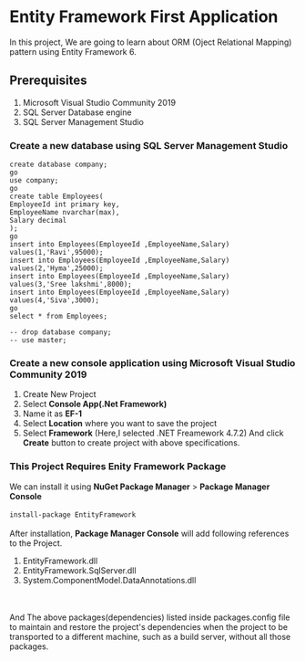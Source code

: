 # Entity Framework First Application
In this project, We are going to learn about ORM (Oject Relational Mapping) pattern using Entity Framework 6.
## Prerequisites
1. Microsoft Visual Studio Community 2019
2. SQL Server Database engine
3. SQL Server Management Studio
### Create a new database using SQL Server Management Studio
````
create database company;
go
use company;
go
create table Employees(
EmployeeId int primary key,
EmployeeName nvarchar(max),
Salary decimal
);
go
insert into Employees(EmployeeId ,EmployeeName,Salary)
values(1,'Ravi',95000);
insert into Employees(EmployeeId ,EmployeeName,Salary)
values(2,'Hyma',25000);
insert into Employees(EmployeeId ,EmployeeName,Salary)
values(3,'Sree lakshmi',8000);
insert into Employees(EmployeeId ,EmployeeName,Salary)
values(4,'Siva',3000);
go
select * from Employees;

-- drop database company;
-- use master;
````
### Create a new console application using Microsoft Visual Studio Community 2019
1. Create New Project
2. Select **Console App(.Net Framework)**
3. Name it as **EF-1**
4. Select **Location** where you want to save the project
5. Select **Framework** (Here,I selected .NET Freamework 4.7.2)
And click **Create** button to create project with above specifications.
### This Project Requires Enity Framework Package
We can install it using **NuGet Package Manager** > **Package Manager Console**<br/><br/>
`install-package EntityFramework`<br/><br/>
After installation, **Package Manager Console** will add following references to the Project.
1. EntityFramework.dll
2. EntityFramework.SqlServer.dll
3. System.ComponentModel.DataAnnotations.dll

<br/><br/> And The above packages(dependencies) listed inside packages.config file to maintain and restore the project's dependencies when the project to be transported to a different machine, such as a build server, without all those packages.<br/><br/>
